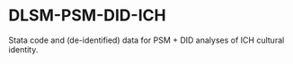 # DLSM-PSM-DID-ICH
Stata code and (de-identified) data for PSM + DID analyses of ICH cultural identity.

